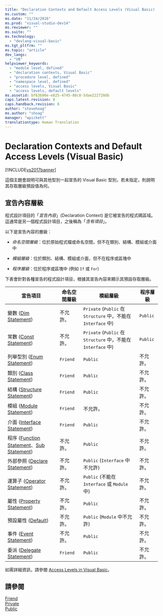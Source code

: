 ```yaml
---
title: "Declaration Contexts and Default Access Levels (Visual Basic) | Microsoft Docs"
ms.custom: ""
ms.date: "11/24/2016"
ms.prod: "visual-studio-dev14"
ms.reviewer: ""
ms.suite: ""
ms.technology: 
  - "devlang-visual-basic"
ms.tgt_pltfrm: ""
ms.topic: "article"
dev_langs: 
  - "VB"
helpviewer_keywords: 
  - "module level, defined"
  - "declaration contexts, Visual Basic"
  - "procedure level, defined"
  - "namespace level, defined"
  - "access levels, Visual Basic"
  - "access levels, default levels"
ms.assetid: bf63b96e-e825-4745-88c8-5dae222728db
caps.latest.revision: 8
caps.handback.revision: 8
author: "stevehoag"
ms.author: "shoag"
manager: "wpickett"
translationtype: Human Translation
---
```

# Declaration Contexts and Default Access Levels (Visual Basic)
[!INCLUDE[vs2017banner](../../../csharp/includes/vs2017banner.md)]

這個主題會說明可與其他型別一起宣告的 Visual Basic 型別，若未指定，則說明其存取層級預設值為何。  
  
## 宣告內容層級  
 程式設計項目的「*宣告內容*」\(Declaration Context\) 是它被宣告的程式碼區域。  這通常是另一個程式設計項目，之後稱為「*含有項目*」。  
  
 以下是宣告內容的層級：  
  
-   *命名空間層級*：位於原始程式檔或命名空間，但不在類別、結構、模組或介面中  
  
-   *模組層級*：位於類別、結構、模組或介面，但不在程序或區塊中  
  
-   *程序層級*：位於程序或區塊中 \(例如 `If` 或 `For`\)  
  
 下表會針對各種宣告的程式設計項目，根據其宣告內容來顯示其預設存取層級。  
  
|宣告項目|命名空間層級|模組層級|程序層級|  
|----------|------------|----------|----------|  
|變數 \([Dim Statement](../../../visual-basic/language-reference/statements/dim-statement.md)\)|不允許。|`Private` \(`Public` 在 `Structure` 中，不能在 `Interface` 中\)|`Public`|  
|常數 \([Const Statement](../../../visual-basic/language-reference/statements/const-statement.md)\)|不允許。|`Private` \(`Public` 在 `Structure` 中，不能在 `Interface` 中\)|`Public`|  
|列舉型別 \([Enum Statement](../../../visual-basic/language-reference/statements/enum-statement.md)\)|`Friend`|`Public`|不允許。|  
|類別 \([Class Statement](../../../visual-basic/language-reference/statements/class-statement.md)\)|`Friend`|`Public`|不允許。|  
|結構 \([Structure Statement](../../../visual-basic/language-reference/statements/structure-statement.md)\)|`Friend`|`Public`|不允許。|  
|模組 \([Module Statement](../../../visual-basic/language-reference/statements/module-statement.md)\)|`Friend`|不允許。|不允許。|  
|介面 \([Interface Statement](../../../visual-basic/language-reference/statements/interface-statement.md)\)|`Friend`|`Public`|不允許。|  
|程序 \([Function Statement](../../../visual-basic/language-reference/statements/function-statement.md)、[Sub Statement](../../../visual-basic/language-reference/statements/sub-statement.md)\)|不允許。|`Public`|不允許。|  
|外部參照 \([Declare Statement](../../../visual-basic/language-reference/statements/declare-statement.md)\)|不允許。|`Public` \(`Interface` 中不允許\)|不允許。|  
|運算子 \([Operator Statement](../../../visual-basic/language-reference/statements/operator-statement.md)\)|不允許。|`Public` \(不能在 `Interface` 或 `Module` 中\)|不允許。|  
|屬性 \([Property Statement](../../../visual-basic/language-reference/statements/property-statement.md)\)|不允許。|`Public`|不允許。|  
|預設屬性 \([Default](../../../visual-basic/language-reference/modifiers/default.md)\)|不允許。|`Public` \(`Module` 中不允許\)|不允許。|  
|事件 \([Event Statement](../../../visual-basic/language-reference/statements/event-statement.md)\)|不允許。|`Public`|不允許。|  
|委派 \([Delegate Statement](../../../visual-basic/language-reference/statements/delegate-statement.md)\)|`Friend`|`Public`|不允許。|  
  
 如需詳細資訊，請參閱 [Access Levels in Visual Basic](../../../visual-basic/programming-guide/language-features/declared-elements/access-levels.md)。  
  
## 請參閱  
 [Friend](../../../visual-basic/language-reference/modifiers/friend.md)   
 [Private](../../../visual-basic/language-reference/modifiers/private.md)   
 [Public](../../../visual-basic/language-reference/modifiers/public.md)